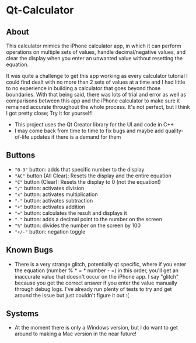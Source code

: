 # Qt-Calculator

## About
This calculator mimics the iPhone calculator app, in which it can perform operations on multiple sets of values, handle decimal/negative values, and clear the display when you enter an unwanted value without resetting the equation. 

It was quite a challenge to get this app working as every calculator tutorial I could find dealt with no more than 2 sets of values at a time and I had little to no experience in building a calculator that goes beyond those boundaries. With that being said, there was lots of trial and error as well as comparisons between this app and the iPhone calculator to make sure it remained accurate throughout the whole process. It's not perfect, but I think I got pretty close; Try it for yourself!

- This project uses the Qt Creator library for the UI and code in C++
- I may come back from time to time to fix bugs and maybe add quality-of-life updates if there is a demand for them

## Buttons
- ```"0-9"``` button: adds that specific number to the display 
- ```"AC"``` button (All Clear): Resets the display and the entire equation
- ```"C"``` button (Clear): Resets the display to 0 (not the equation!)
- ```"/"``` button: activates division
- ```"x"``` button: activates multiplication 
- ```"-"``` button: activates subtraction
- ```"+"``` button: activates addition
- ```"="``` button: calculates the result and displays it
- ```"."``` button: adds a decimal point to the number on the screen
- ```"%"``` button: divides the number on the screen by 100
- ```"+/-"``` button: negation toggle

## Known Bugs
- There is a very strange glitch, potentially qt specific, where if you enter the equation (number % * = * number - =) in this order, you'll get an inaccurate value that doesn't occur on the iPhone app. I say "glitch" because you get the correct answer if you enter the value manually through debug logs. I've already run plenty of tests to try and get around the issue but just couldn't figure it out :(

## Systems
- At the moment there is only a Windows version, but I do want to get around to making a Mac version in the near future!
